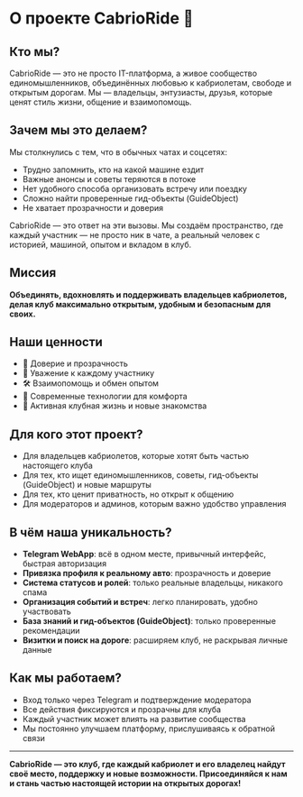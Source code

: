# О проекте CabrioRide 🚗

## Кто мы?
CabrioRide — это не просто IT-платформа, а живое сообщество единомышленников, объединённых любовью к кабриолетам, свободе и открытым дорогам. Мы — владельцы, энтузиасты, друзья, которые ценят стиль жизни, общение и взаимопомощь.

## Зачем мы это делаем?
Мы столкнулись с тем, что в обычных чатах и соцсетях:
- Трудно запомнить, кто на какой машине ездит
- Важные анонсы и советы теряются в потоке
- Нет удобного способа организовать встречу или поездку
- Сложно найти проверенные гид-объекты (GuideObject)
- Не хватает прозрачности и доверия

CabrioRide — это ответ на эти вызовы. Мы создаём пространство, где каждый участник — не просто ник в чате, а реальный человек с историей, машиной, опытом и вкладом в клуб.

## Миссия
**Объединять, вдохновлять и поддерживать владельцев кабриолетов, делая клуб максимально открытым, удобным и безопасным для своих.**

## Наши ценности
- 🤝 Доверие и прозрачность
- 🚗 Уважение к каждому участнику
- 🛠 Взаимопомощь и обмен опытом
- 📱 Современные технологии для комфорта
- 🎉 Активная клубная жизнь и новые знакомства

## Для кого этот проект?
- Для владельцев кабриолетов, которые хотят быть частью настоящего клуба
- Для тех, кто ищет единомышленников, советы, гид-объекты (GuideObject) и новые маршруты
- Для тех, кто ценит приватность, но открыт к общению
- Для модераторов и админов, которым важно удобство управления

## В чём наша уникальность?
- **Telegram WebApp**: всё в одном месте, привычный интерфейс, быстрая авторизация
- **Привязка профиля к реальному авто**: прозрачность и доверие
- **Система статусов и ролей**: только реальные владельцы, никакого спама
- **Организация событий и встреч**: легко планировать, удобно участвовать
- **База знаний и гид-объектов (GuideObject)**: только проверенные рекомендации
- **Визитки и поиск на дороге**: расширяем клуб, не раскрывая личные данные

## Как мы работаем?
- Вход только через Telegram и подтверждение модератора
- Все действия фиксируются и прозрачны для клуба
- Каждый участник может влиять на развитие сообщества
- Мы постоянно улучшаем платформу, прислушиваясь к обратной связи

---

**CabrioRide — это клуб, где каждый кабриолет и его владелец найдут своё место, поддержку и новые возможности. Присоединяйся к нам и стань частью настоящей истории на открытых дорогах!** 